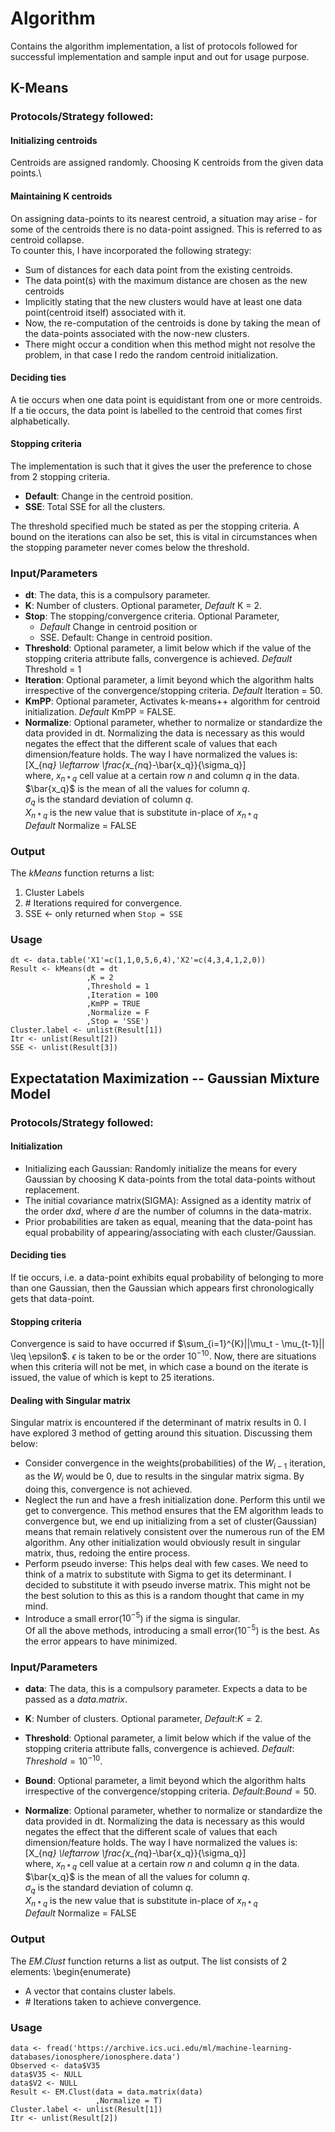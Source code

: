 # Algorithm
Contains the algorithm implementation, a list of protocols followed for successful implementation and sample input and out for usage purpose.
 
## K-Means

### Protocols/Strategy followed:

#### Initializing centroids
Centroids are assigned randomly. Choosing K centroids from the given data points.\\
  
#### Maintaining K centroids
On assigning data-points to its nearest centroid, a situation may arise - for some of the centroids there is no data-point assigned. This is referred to as centroid collapse.  
To counter this, I have incorporated the following strategy:  
  + Sum of distances for each data point from the existing centroids.  
  + The data point(s) with the maximum distance are chosen as the new centroids  
  + Implicitly stating that the new clusters would have at least one data point(centroid itself) associated with it.  
  + Now, the re-computation of the centroids is done by taking the mean of the data-points associated with the now-new clusters.  
  +  There might occur a condition when this method might not resolve the problem, in that case I redo the random centroid initialization.  
   
#### Deciding ties
A tie occurs when one data point is equidistant from one or more centroids. 
If a tie occurs, the data point is labelled to the centroid that comes first alphabetically.  
  
#### Stopping criteria
The implementation is such that it gives the user the preference to chose from 2 stopping criteria.  
  + **Default**: Change in the centroid position.  
  + **SSE**: Total SSE for all the clusters.  

The threshold specified much be stated as per the stopping criteria. A bound on the iterations can also be set, this is vital in circumstances when the stopping parameter never comes below the threshold.

### Input/Parameters
  * **dt**: The data, this is a compulsory parameter.
  * **K**: Number of clusters. Optional parameter, *Default* K = 2.
  * **Stop**: The stopping/convergence criteria. Optional Parameter,
    - *Default* Change in centroid position or 
    - SSE.
Default: Change in centroid position.
  * **Threshold**: Optional parameter, a limit below which if the value of the stopping criteria attribute
falls, convergence is achieved. *Default* Threshold = 1
  * **Iteration**: Optional parameter, a limit beyond which the algorithm halts irrespective of the convergence/stopping criteria. *Default* Iteration = 50.
  * **KmPP**: Optional parameter, Activates k-means++ algorithm for centroid initialization. *Default* KmPP = FALSE.
  * **Normalize**: Optional parameter, whether to normalize or standardize the data provided in dt. Normalizing the data is necessary as this would negates the effect that the different scale of values that
each dimension/feature holds. The way I have normalized the values is:
  \[X_{n*q} \leftarrow \frac{x_{n*q}-\bar{x_q}}{\sigma_q}\]  
  where, $x_{n*q}$ cell value at a certain row $n$ and column $q$ in the data.  
  $\bar{x_q}$ is the mean of all the values for column $q$.  
  $\sigma_q$ is the standard deviation of column $q$.  
  $X_{n*q}$ is the new value that is substitute in-place of $x_{n*q}$  
  *Default* Normalize = FALSE

### Output
The _kMeans_ function returns a list:  
  1. Cluster Labels  
  2. \# Iterations required for convergence.  
  3. SSE $\leftarrow$ only returned when ```Stop = SSE```  

### Usage
```
dt <- data.table('X1'=c(1,1,0,5,6,4),'X2'=c(4,3,4,1,2,0))
Result <- kMeans(dt = dt
                 ,K = 2
                 ,Threshold = 1
                 ,Iteration = 100
                 ,KmPP = TRUE
                 ,Normalize = F
                 ,Stop = 'SSE')
Cluster.label <- unlist(Result[1])
Itr <- unlist(Result[2])
SSE <- unlist(Result[3])
```

## Expectatation Maximization -- Gaussian Mixture Model

### Protocols/Strategy followed:

#### Initialization
  - Initializing each Gaussian: Randomly initialize the means for every Gaussian by choosing K data-points from the total data-points without replacement.  
  - The initial covariance matrix(SIGMA): Assigned as a identity matrix of the order $d x d$, where $d$ are the number of columns in the data-matrix.
  - Prior probabilities are taken as equal, meaning that the data-point has equal probability of appearing/associating with each cluster/Gaussian. 

#### Deciding ties
  If tie occurs, i.e. a data-point exhibits equal probability of belonging to more than one Gaussian, then the Gaussian which appears first chronologically gets that data-point. 

#### Stopping criteria
  Convergence is said to have occurred if $\sum_{i=1}^{K}||\mu_t - \mu_{t-1}|| \leq \epsilon$. $\epsilon$ is taken to be or the order $10^{-10}$. Now, there are situations when this criteria will not be met, in which case a bound on the iterate is issued, the value of which is kept to 25 iterations.

#### Dealing with Singular matrix
  Singular matrix is encountered if the determinant of matrix results in 0. I have explored 3 method of getting around this situation. Discussing them below:  
  + Consider convergence in the weights(probabilities) of the $W_{i-1}$ iteration, as the $W_{i}$ would be 0, due to results in the singular matrix sigma. By doing this, convergence is not achieved.  
  + Neglect the run and have a fresh initialization done. Perform this until we get to convergence. This method ensures that the EM algorithm leads to convergence but, we end up initializing from a set of cluster(Gaussian) means that remain relatively consistent over the numerous run of the EM algorithm. Any other initialization would obviously result in singular matrix, thus, redoing the entire process.  
  + Perform pseudo inverse: This helps deal with few cases. We need to think of a matrix to substitute with Sigma to get its determinant. I decided to substitute it with pseudo inverse matrix. This might not be the best solution to this as this is a random thought that came in my mind.  
  + Introduce a small error($10^{-5}$) if the sigma is singular.  
Of all the above methods, introducing a small error($10^{-5}$) is the best. As the error appears to have minimized.

### Input/Parameters
  * **data**: The data, this is a compulsory parameter. Expects a data to be passed as a _data.matrix_.
    
  * **K**: Number of clusters. Optional parameter, _Default_:$K=2$.
    
  * **Threshold**: Optional parameter, a limit below which if the value of the stopping criteria attribute falls, convergence is achieved. _Default_: $Threshold = 10^{-10}$.
    
  * **Bound**: Optional parameter, a limit beyond which the algorithm halts irrespective of the convergence/stopping criteria. _Default_:$Bound = 50$.
    
  * **Normalize**: Optional parameter, whether to normalize or standardize the data provided in dt. Normalizing the data is necessary as this would negates the effect that the different scale of values that
each dimension/feature holds. The way I have normalized the values is:
  \[X_{n*q} \leftarrow \frac{x_{n*q}-\bar{x_q}}{\sigma_q}\]  
  where, $x_{n*q}$ cell value at a certain row $n$ and column $q$ in the data.  
  $\bar{x_q}$ is the mean of all the values for column $q$.  
  $\sigma_q$ is the standard deviation of column $q$.  
  $X_{n*q}$ is the new value that is substitute in-place of $x_{n*q}$  
  *Default* Normalize = FALSE
    
### Output
The _EM.Clust_ function returns a list as output. The list consists of 2 elements: 
\begin{enumerate}
  - A vector that contains cluster labels.
  - \# Iterations taken to achieve convergence.
  
### Usage
```
data <- fread('https://archive.ics.uci.edu/ml/machine-learning-databases/ionosphere/ionosphere.data')
Observed <- data$V35  
data$V35 <- NULL
data$V2 <- NULL
Result <- EM.Clust(data = data.matrix(data)
                   ,Normalize = T)
Cluster.label <- unlist(Result[1])
Itr <- unlist(Result[2])
```  